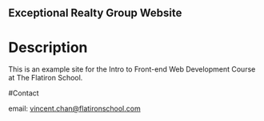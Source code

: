 Exceptional Realty Group Website
---

# Description

This is an example site for the Intro to Front-end Web Development Course at The Flatiron School.

#Contact

email: vincent.chan@flatironschool.com